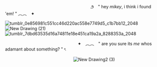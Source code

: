 　　　　　　　　　　　　　　　　　　　　౨　" hey *mikey*, i think i found 'em! " ︵︵　✦

![tumblr_0e856981c551cc46d220ac558e7749d5_c1b7bb12_2048](https://github.com/paperchainsaw/-/assets/172085846/28c7a703-089f-4a95-82b9-4be4e06021f4)
![New Drawing (21)](https://github.com/paperchainsaw/-/assets/172085846/7de333e4-a788-497d-bbea-ca886a122400)
![tumblr_7dbd63535d16a74811e18e451ca19a2a_8288353a_2048](https://github.com/paperchainsaw/-/assets/172085846/14a50528-1f00-4934-b945-70b56a2a4572)

　　　　　　　　　　　　　　　　　✦　︵︵　" are you sure its *me* whos adamant about something? " ৎ

　　　　　　　　　　　　　　　　![New Drawing2 (3)](https://github.com/paperchainsaw/-/assets/172085846/ad3dd650-59a7-45b9-8f27-27baa31cb7f2)


